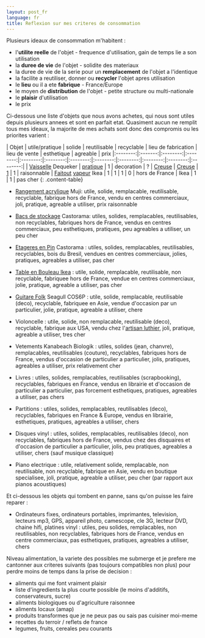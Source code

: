 ```yaml
---
layout: post_fr
language: fr
title: Reflexion sur mes criteres de consommation
---
```


Plusieurs ideaux de consommation m'habitent :

* l'**utilite reelle** de l'objet - frequence d'utilisation, gain de temps lie a son utilisation
* la **duree de vie** de l'objet - solidite des materiaux
* la duree de vie de la serie pour un **remplacement** de l'objet a l'identique
* la facilite a reutiliser, donner ou **recycler** l'objet apres utilisation
* le **lieu** ou il a ete **fabrique** - France/Europe
* le moyen de **distribution** de l'objet - petite structure ou multi-nationale
* le **plaisir** d'utilisation
* le prix

Ci-dessous une liste d'objets que nous avons achetes, qui nous sont utiles depuis plusieurs annees et sont en parfait etat. Quasiment aucun ne remplit tous mes ideaux, la majorite de mes achats sont donc des compromis ou les priorites varient :

| Objet | utile/pratique | solide | reutilisable | recyclable | lieu de fabrication | lieu de vente | esthetique | agreable | prix
|:--------:|:-------:|:--------:|:--------:|:--------:|:--------:|:--------:|:--------:|:--------:|:--------:|:--------:|:--------:|
| [Vaisselle](http://www.dequeker.com/potier/potier21.php) Dequeker | [pratique](http://www.dequeker.com/potier/garant.htm) | 1 | decoration | ? | [Creuse](http://www.dequeker.com/potier/visite.htm) | [Creuse](http://www.dequeker.com/potier/visite.htm) | [1](http://www.dequeker.com/potier/multi.jpg) | 1 | raisonnable
| [Faitout](http://www.ikea.com/fr/fr/catalog/products/00101155/) [vapeur](http://www.ikea.com/fr/fr/catalog/products/30152346/) Ikea | 1 | 1 | 1 | 0 | hors de France | Ikea | 1 | 1 | pas cher
{: .content-table}

* [Rangement acrylique](http://www.muji.eu/pages/online.asp?Sec=9&Sub=39) Muji: utile, solide, remplacable, reutilisable, recyclable, fabrique hors de France, vendu en centres commerciaux, joli, pratique, agreable a utiliser, prix raisonnable

* [Bacs de stockage](http://www.castorama.fr/store/Bac-incassable-60-litres-gris-couvercle-noir-PRDm520621.html) Castorama: utiles, solides, remplacables, reutilisables, non recyclables, fabriques hors de France, vendus en centres commerciaux, peu esthetiques, pratiques, peu agreables a utiliser, un peu cher

* [Etageres en Pin](http://www.castorama.fr/store/rechercher4/structure-range-pull?osearchmode=reg) Castorama : utiles, solides, remplacables, reutilisables, recyclables, bois du Bresil, vendues en centres commerciaux, jolies, pratiques, agreables a utiliser, pas cher

* [Table en Bouleau Ikea](http://www.ikea.com/fr/fr/catalog/products/10059165/) : utile, solide, remplacable, reutilisable, non recyclable, fabriquee hors de France, vendue en centres commerciaux, jolie, pratique, agreable a utiliser, pas cher

* [Guitare Folk](http://www.sonovente.com/seagull-cos6p-p19080.html) Seagull COS6P : utile, solide, remplacable, reutilisable (deco), recyclable, fabriquee en Asie, vendue d'occasion par un particulier, jolie, pratique, agreable a utiliser, chere

* Violoncelle : utile, solide, non remplacable, reutilisable (deco), recyclable, fabrique aux USA, vendu chez l'[artisan luthier](http://www.baroqueviolinshop.com/p_s.html), joli, pratique, agreable a utiliser, tres cher

* Vetements Kanabeach Biologik : utiles, solides (jean, chanvre), remplacables, reutilisables (couture), recyclables, fabriques hors de France, vendus d'occasion de particulier a particulier, jolis, pratiques, agreables a utiliser, prix relativement cher

* Livres : utiles, solides, remplacables, reutilisables (scrapbooking), recyclables, fabriques en France, vendus en librairie et d'occasion de particulier a particulier, pas forcement esthetiques, pratiques, agreables a utiliser, pas chers

* Partitions : utiles, solides, remplacables, reutilisables (deco), recyclables, fabriques en France & Europe, vendus en librairie, esthetiques, pratiques, agreables a utiliser, chers

* Disques vinyl : utiles, solides, remplacables, reutilisables (deco), non recyclables, fabriques hors de France, vendus chez des disquaires et d'occasion de particulier a particulier, jolis, peu pratiques, agreables a utiliser, chers (sauf musique classique)

* Piano electrique : utile, relativement solide, remplacable, non reutilisable, non recyclable, fabrique en Asie, vendu en boutique specialisee, joli, pratique, agreable a utiliser, peu cher (par rapport aux pianos acoustiques)

Et ci-dessous les objets qui tombent en panne, sans qu'on puisse les faire reparer :

* Ordinateurs fixes, ordinateurs portables, imprimantes, television, lecteurs mp3, GPS, appareil photo, camescope, cle 3G, lecteur DVD, chaine hifi, platines vinyl : utiles, peu solides, remplacables, non reutilisables, non recyclables, fabriques hors de France, vendus en centre commerciaux, pas esthetiques, pratiques, agreables a utiliser, chers

Niveau alimentation, la variete des possibles me submerge et je prefere me cantonner aux criteres suivants (pas toujours compatibles non plus) pour perdre moins de temps dans la prise de decision :

* aliments qui me font vraiment plaisir
* liste d'ingredients la plus courte possible (le moins d'additifs, conservateurs, sucre)
* aliments biologiques ou d'agriculture raisonnee
* aliments locaux (amap)
* produits transformes que je ne peux pas ou sais pas cuisiner moi-meme
* recettes du terroir / reflets de france
* legumes, fruits, cereales peu courants
